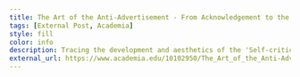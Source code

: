 ```yaml
---
title: The Art of the Anti-Advertisement - From Acknowledgement to the Absurd
tags: [External Post, Academia]
style: fill
color: info
description: Tracing the development and aesthetics of the 'Self-critical' mode of Advertisement.
external_url: https://www.academia.edu/10102950/The_Art_of_the_Anti-Advertisement_From_Acknowledgement_to_the_Absurd?source=swp_share
---
```

